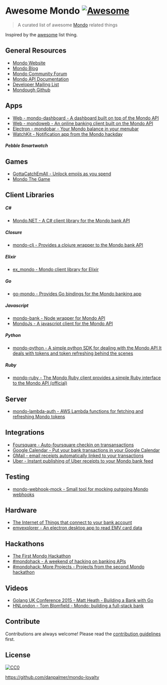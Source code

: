 # Awesome Mondo [![Awesome](https://cdn.rawgit.com/sindresorhus/awesome/d7305f38d29fed78fa85652e3a63e154dd8e8829/media/badge.svg)](https://github.com/sindresorhus/awesome)
> A curated list of awesome [Mondo](http://getmondo.co.uk) related things

Inspired by the [awesome](https://github.com/sindresorhus/awesome) list thing.

## General Resources
- [Mondo Website](https://getmondo.co.uk)
- [Mondo Blog](https://getmondo.co.uk/blog/)
- [Mondo Community Forum](https://community.getmondo.co.uk)
- [Mondo API Documentation](https://getmondo.co.uk/docs/)
- [Developer Mailing List](http://getmondo.us10.list-manage.com/subscribe?u=f07f24134a901ee0d02d4cfaa&id=d2df75a837)
- [Mondough Github](https://github.com/mondough)

## Apps

- [Web - mondo-dashboard - A dashboard built on top of the Mondo API](https://github.com/willrax/mondo-dashboard)
- [Web - mondoweb - An online banking client built on the Mondo API](https://github.com/jamesallison/mondoweb)
- [Electron - mondobar - Your Mondo balance in your menubar](https://github.com/jongold/mondobar)
- [WatchKit - Notification app from the Mondo hackday](https://github.com/timd/MondoHack)

##### Pebble Smartwatch

## Games

- [GottaCatchEmAll - Unlock emojis as you spend](http://gottacatchemall.herokuapp.com/register)
- [Mondo The Game](https://github.com/jonashuckestein/mondo-the-game)

## Client Libraries

##### C# #
- [Mondo.NET - A C# client library for the Mondo bank API](https://github.com/rdingwall/mondo.net)

##### Closure
- [mondo-clj - Provides a clojure wrapper to the Mondo bank API](https://github.com/adamneilson/mondo-clj)

##### Elixir
- [ex_mondo - Mondo client library for Elixir](https://github.com/willrax/ex_mondo)

##### Go
- [go-mondo - Provides Go bindings for the Mondo banking app](https://github.com/sjwhitworth/go-mondo)

##### Javascript

- [mondo-bank - Node wrapper for Mondo API](https://github.com/solidgoldpig/mondo-bank)
- [MondoJs - A javascript client for the Mondo API](https://github.com/lededje/Mondojs)

##### Python
- [mondo-python - A simple python SDK for dealing with the Mondo API It deals with tokens and token refreshing behind the scenes](https://github.com/simonvc/mondo-python)

##### Ruby
- [mondo-ruby - The Mondo Ruby client provides a simple Ruby interface to the Mondo API (official)](https://github.com/mondough/mondo-ruby)

## Server

- [mondo-lambda-auth - AWS Lambda functions for fetching and refreshing Mondo tokens](https://github.com/willrax/mondo-lambda-auth)

## Integrations

- [Foursquare - Auto-foursquare checkin on transansactions](https://github.com/JasonBates/mhook)
- [Google Calendar - Put your bank transactions in your Google Calendar](https://github.com/jairodiaz/mondo-google-calendar)
- [GMail - email receipts automatically linked to your transactions](https://github.com/rdingwall/hackathon-attachment-publisher)
- [Uber - Instant publishing of Uber receipts to your Mondo bank feed](https://github.com/rdingwall/hackathon-uber-mondo)

## Testing
- [mondo-webhook-mock - Small tool for mocking outgoing Mondo webhooks](https://github.com/mcky/mondo-webhook-mock)

## Hardware
- [The Internet of Things that connect to your bank account](https://medium.com/@simonvc/the-internet-of-things-that-connect-to-your-bank-account-ab8a6a2a44d7)
- [emvexplorer - An electron desktop app to read EMV card data](https://github.com/danielgraf/emvexplorer)

## Hackathons

- [The First Mondo Hackathon](https://getmondo.co.uk/blog/2015/10/01/the-first-mondo-hackathon/)
- [#mondohack - A weekend of hacking on banking APIs](https://getmondo.co.uk/blog/2015/11/22/mondohack/)
- [#mondohack: More Projects - Projects from the second Mondo hackathon](https://getmondo.co.uk/blog/2015/11/30/mondohack-2/)


## Videos
- [Golang UK Conference 2015 - Matt Heath - Building a Bank with Go](https://www.youtube.com/watch?v=cFJkLfujOts)
- [HNLondon - Tom Blomfield - Mondo: building a full-stack bank](https://vimeo.com/136918188)

## Contribute
Contributions are always welcome! Please read the [contribution guidelines](https://github.com/sindresorhus/awesome/blob/master/contributing.md) first.

## License
[![CC0](http://i.creativecommons.org/p/zero/1.0/88x31.png)](http://creativecommons.org/publicdomain/zero/1.0/)

https://github.com/danpalmer/mondo-loyalty
